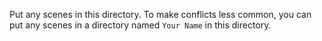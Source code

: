 Put any scenes in this directory. To make conflicts less common, you can put any scenes in a directory named `Your Name` in this directory.